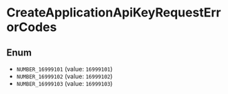 # CreateApplicationApiKeyRequestErrorCodes

## Enum

* `NUMBER_16999101` (value: `16999101`)
* `NUMBER_16999102` (value: `16999102`)
* `NUMBER_16999103` (value: `16999103`)
